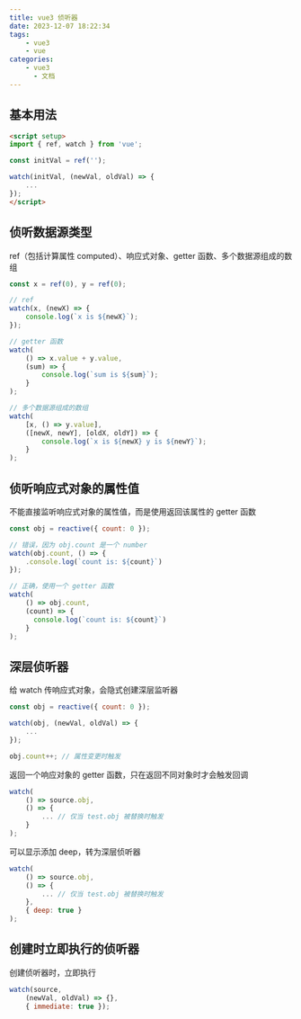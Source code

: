 ```yaml
---
title: vue3 侦听器
date: 2023-12-07 18:22:34
tags:
    - vue3
    - vue
categories:
    - vue3
      - 文档
---
```


## 基本用法

``` html
<script setup>
import { ref, watch } from 'vue';

const initVal = ref('');

watch(initVal, (newVal, oldVal) => {
    ...
});
</script>
```

## 侦听数据源类型

ref（包括计算属性 computed）、响应式对象、getter 函数、多个数据源组成的数组

``` js
const x = ref(0), y = ref(0);

// ref
watch(x, (newX) => {
    console.log(`x is ${newX}`);
});

// getter 函数
watch(
    () => x.value + y.value,
    (sum) => {
        console.log(`sum is ${sum}`);
    }
);

// 多个数据源组成的数组
watch(
    [x, () => y.value],
    ([newX, newY], [oldX, oldY]) => {
        console.log(`x is ${newX} y is ${newY}`);
    }
);
```

## 侦听响应式对象的属性值

不能直接监听响应式对象的属性值，而是使用返回该属性的 getter 函数

``` js
const obj = reactive({ count: 0 });

// 错误，因为 obj.count 是一个 number
watch(obj.count, () => {
    .console.log(`count is: ${count}`)
});

// 正确，使用一个 getter 函数
watch(
    () => obj.count,
    (count) => {
      console.log(`count is: ${count}`)
    }
);
```

## 深层侦听器

给 watch 传响应式对象，会隐式创建深层监听器

``` js
const obj = reactive({ count: 0 });

watch(obj, (newVal, oldVal) => {
    ...
});

obj.count++; // 属性变更时触发
```

返回一个响应对象的 getter 函数，只在返回不同对象时才会触发回调

``` js
watch(
    () => source.obj,
    () => {
        ... // 仅当 test.obj 被替换时触发
    }
);
```

可以显示添加 deep，转为深层侦听器

``` js
watch(
    () => source.obj,
    () => {
        ... // 仅当 test.obj 被替换时触发
    },
    { deep: true }
);
```

## 创建时立即执行的侦听器

创建侦听器时，立即执行

``` js
watch(source, 
    (newVal, oldVal) => {}, 
    { immediate: true });
```
